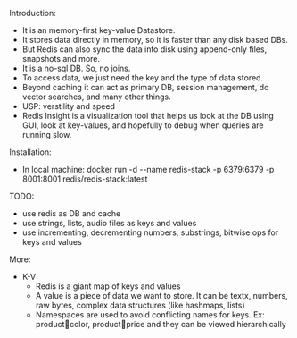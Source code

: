 Introduction:
- It is an memory-first key-value Datastore.
- It stores data directly in memory, so it is faster than any disk based DBs.  
- But Redis can also sync the data into disk using append-only files, snapshots and more.
- It is a no-sql DB. So, no joins.
- To access data, we just need the key and the type of data stored.
- Beyond caching it can act as primary DB, session management, do vector searches, and many other things.
- USP: verstility and speed
- Redis Insight is a visualization tool that helps us look at the DB using GUI, look at key-values, and hopefully to debug when queries are running slow.

Installation:
- In local machine: docker run -d --name redis-stack -p 6379:6379 -p 8001:8001 redis/redis-stack:latest

TODO:
- use redis as DB and cache
- use strings, lists, audio files as keys and values
- use incrementing, decrementing numbers, substrings, bitwise ops for keys and values

More:
- K-V
  - Redis is a giant map of keys and values
  - A value is a piece of data we want to store.  It can be textx, numbers, raw bytes, complex data structures (like hashmaps, lists)
  - Namespaces are used to avoid conflicting names for keys.  Ex: product:1234:color, product:1234:price and they can be viewed hierarchically